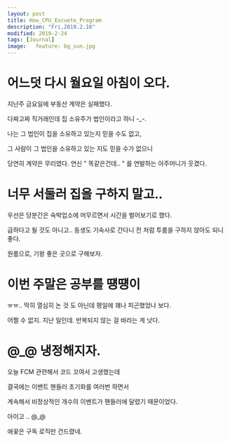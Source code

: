 ```yaml
---
layout: post
title: How_CPU_Excuete_Program
description: "Fri,2019.2.16"
modified: 2019-2-24
tags: [Journal]
image:   feature: bg_sun.jpg
---
```


# 어느덧 다시 월요일 아침이 오다.

지난주 금요일에 부동산 계약은 실패했다.

다짜고짜 직거래인데 집 소유주가 법인이라고 하니 -_-.

나는 그 법인이 집을 소유하고 있는지 믿을 수도 없고, 

그 사람이 그 법인을 소유하고 있는 지도 믿을 수가 없으니

당연히 계약은 무리였다. 연신 " 똑같은건데.. " 를 연발하는 아주머니가 웃겼다.

# 너무 서둘러 집을 구하지 말고.. 

우선은 당분간은 숙박업소에 머무르면서 시간을 벌어보기로 했다. 

급하다고 될 것도 아니고.. 동생도 기숙사로 간다니 전 처럼 투룸을 구하지 않아도 되니 좋다. 

원룸으로, 기왕 좋은 곳으로 구해보자. 

# 이번 주말은 공부를 떙떙이

ㅠㅠ.. 딱히 열심히 논 것 도 아닌데 평일에 꽤나 피곤했었나 보다. 

어쩔 수 없지. 지난 일인데. 반복되지 않는 걸 바라는 게 낫다. 


# @_@ 냉정해지자. 

오늘 FCM 관련해서 코드 꼬여서 고생했는데

결국에는 이밴트 핸들러 초기화를 여러번 하면서 

계속해서 비정상적인 개수의 이벤트가 핸들러에 달렸기 때문이었다. 

아이고 .. @_@

애꿎은 구독 로직만 건드렸네. 

